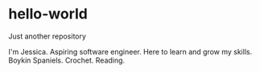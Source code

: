 # hello-world
Just another repository

I'm Jessica.
Aspiring software engineer. Here to learn and grow my skills. 
Boykin Spaniels.
Crochet.
Reading.
